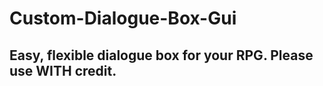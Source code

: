 # Custom-Dialogue-Box-Gui
Easy, flexible dialogue box for your RPG. Please use WITH credit.
-------------------

